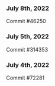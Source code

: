 ### July 8th, 2022

Commit #46250

### July 5th, 2022

Commit #314353


### July 4th, 2022

Commit #72281

